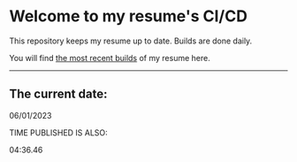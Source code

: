 # Welcome to my resume's CI/CD
This repository keeps my resume up to date. Builds are done daily.
  
You will find [the most recent builds](output/) of my resume here.
* * *
 
## The current date:  
 06/01/2023 
   
  
  
 TIME PUBLISHED IS ALSO: 
  
 04:36.46 
  
  
